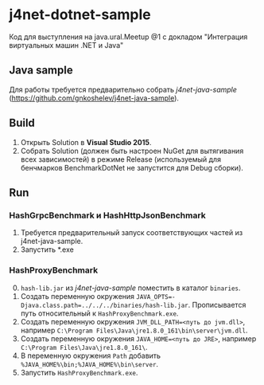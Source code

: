 # j4net-dotnet-sample
Код для выступления на java.ural.Meetup @1 с докладом "Интеграция виртуальных машин .NET и Java"

## Java sample
Для работы требуется предварительно собрать *j4net-java-sample* (https://github.com/gnkoshelev/j4net-java-sample).

## Build
1. Открыть Solution в **Visual Studio 2015**.
2. Собрать Solution (должен быть настроен NuGet для вытягивания всех зависимостей) в режиме Release (используемый для бенчмарков BenchmarkDotNet не запустится для Debug сборки).

## Run
### HashGrpcBenchmark и HashHttpJsonBenchmark
1. Требуется предварительный запуск соответствующих частей из j4net-java-sample.
2. Запустить *.exe

### HashProxyBenchmark
0. `hash-lib.jar` из *j4net-java-sample* поместить в каталог `binaries`.
1. Создать переменную окружения `JAVA_OPTS=-Djava.class.path=../../../binaries/hash-lib.jar`. Прописывается путь относительный к `HashProxyBenchmark.exe`.
2. Создать переменную окружения `JVM_DLL_PATH=<путь до jvm.dll>`, например `C:\Program Files\Java\jre1.8.0_161\bin\server\jvm.dll`.
3. Создать переменную окружения `JAVA_HOME=<путь до JRE>`, например `C:\Program Files\Java\jre1.8.0_161\`.
4. В переменную окружения `Path` добавить `%JAVA_HOME%\bin;%JAVA_HOME%\bin\server`.
5. Запустить `HashProxyBenchmark.exe`.
